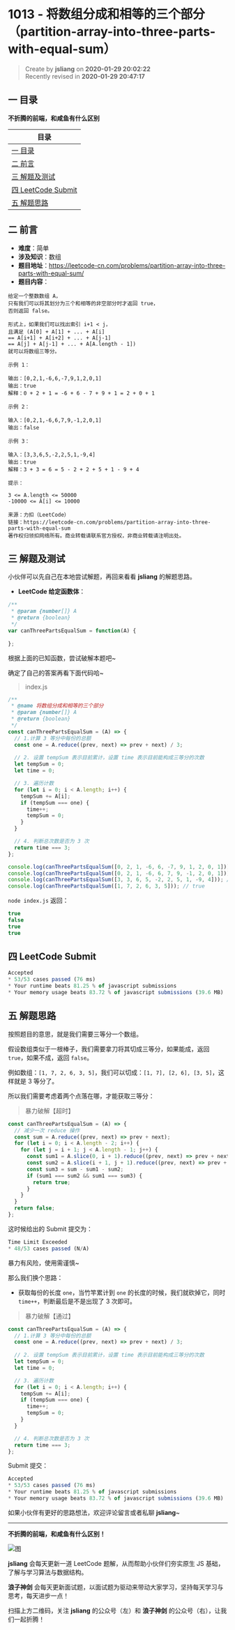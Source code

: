 1013 - 将数组分成和相等的三个部分（partition-array-into-three-parts-with-equal-sum）
===

> Create by **jsliang** on **2020-01-29 20:02:22**  
> Recently revised in **2020-01-29 20:47:17**

## 一 目录

**不折腾的前端，和咸鱼有什么区别**

| 目录 |
| --- | 
| [一 目录](#chapter-one) | 
| [二 前言](#chapter-two) |
| [三 解题及测试](#chapter-three) |
| [四 LeetCode Submit](#chapter-four) |
| [五 解题思路](#chapter-five) |

## 二 前言



* **难度**：简单
* **涉及知识**：数组
* **题目地址**：https://leetcode-cn.com/problems/partition-array-into-three-parts-with-equal-sum/
* **题目内容**：

```
给定一个整数数组 A，
只有我们可以将其划分为三个和相等的非空部分时才返回 true，
否则返回 false。

形式上，如果我们可以找出索引 i+1 < j，
且满足 (A[0] + A[1] + ... + A[i]
== A[i+1] + A[i+2] + ... + A[j-1]
== A[j] + A[j-1] + ... + A[A.length - 1])
就可以将数组三等分。

示例 1：

输出：[0,2,1,-6,6,-7,9,1,2,0,1]
输出：true
解释：0 + 2 + 1 = -6 + 6 - 7 + 9 + 1 = 2 + 0 + 1

示例 2：

输入：[0,2,1,-6,6,7,9,-1,2,0,1]
输出：false

示例 3：

输入：[3,3,6,5,-2,2,5,1,-9,4]
输出：true
解释：3 + 3 = 6 = 5 - 2 + 2 + 5 + 1 - 9 + 4

提示：

3 <= A.length <= 50000
-10000 <= A[i] <= 10000

来源：力扣（LeetCode）
链接：https://leetcode-cn.com/problems/partition-array-into-three-parts-with-equal-sum
著作权归领扣网络所有。商业转载请联系官方授权，非商业转载请注明出处。
```

## 三 解题及测试



小伙伴可以先自己在本地尝试解题，再回来看看 **jsliang** 的解题思路。

* **LeetCode 给定函数体**：

```js
/**
 * @param {number[]} A
 * @return {boolean}
 */
var canThreePartsEqualSum = function(A) {
    
};
```

根据上面的已知函数，尝试破解本题吧~

确定了自己的答案再看下面代码哈~

> index.js

```js
/**
 * @name 将数组分成和相等的三个部分
 * @param {number[]} A
 * @return {boolean}
 */
const canThreePartsEqualSum = (A) => {
  // 1.计算 3 等分中每份的总额
  const one = A.reduce((prev, next) => prev + next) / 3;
  
  // 2. 设置 tempSum 表示目前累计，设置 time 表示目前能构成三等分的次数
  let tempSum = 0;
  let time = 0;

  // 3. 遍历计数
  for (let i = 0; i < A.length; i++) {
    tempSum += A[i];
    if (tempSum === one) {
      time++;
      tempSum = 0;
    }
  }

  // 4. 判断总次数是否为 3 次
  return time === 3;
};

console.log(canThreePartsEqualSum([0, 2, 1, -6, 6, -7, 9, 1, 2, 0, 1])); // true
console.log(canThreePartsEqualSum([0, 2, 1, -6, 6, 7, 9, -1, 2, 0, 1])); // false
console.log(canThreePartsEqualSum([3, 3, 6, 5, -2, 2, 5, 1, -9, 4])); // true
console.log(canThreePartsEqualSum([1, 7, 2, 6, 3, 5])); // true
```

`node index.js` 返回：

```js
true
false
true
true
```

## 四 LeetCode Submit



```js
Accepted
* 53/53 cases passed (76 ms)
* Your runtime beats 81.25 % of javascript submissions
* Your memory usage beats 83.72 % of javascript submissions (39.6 MB)
```

## 五 解题思路



按照题目的意思，就是我们需要三等分一个数组。

假设数组类似于一根棒子，我们需要拿刀将其切成三等分，如果能成，返回 `true`，如果不成，返回 `false`。

例如数组：`[1, 7, 2, 6, 3, 5]`，我们可以切成：`[1, 7], [2, 6], [3, 5]`，这样就是 3 等分了。

所以我们需要考虑着两个点落在哪，才能获取三等分：

> 暴力破解【超时】

```js
const canThreePartsEqualSum = (A) => {
  // 减少一次 reduce 操作
  const sum = A.reduce((prev, next) => prev + next);
  for (let i = 0; i < A.length - 2; i++) {
    for (let j = i + 1; j < A.length - 1; j++) {
      const sum1 = A.slice(0, i + 1).reduce((prev, next) => prev + next);
      const sum2 = A.slice(i + 1, j + 1).reduce((prev, next) => prev + next);
      const sum3 = sum - sum1 - sum2;
      if (sum1 === sum2 && sum1 === sum3) {
        return true;
      }
    }
  }
  return false;
};
```

这时候给出的 Submit 提交为：

```js
Time Limit Exceeded
* 48/53 cases passed (N/A)
```

暴力有风险，使用需谨慎~

那么我们换个思路：

* 获取每份的长度 `one`，当竹竿累计到 `one` 的长度的时候，我们就砍掉它，同时 `time++`，判断最后是不是出现了 3 次即可。

> 暴力破解【通过】

```js
const canThreePartsEqualSum = (A) => {
  // 1.计算 3 等分中每份的总额
  const one = A.reduce((prev, next) => prev + next) / 3;
  
  // 2. 设置 tempSum 表示目前累计，设置 time 表示目前能构成三等分的次数
  let tempSum = 0;
  let time = 0;

  // 3. 遍历计数
  for (let i = 0; i < A.length; i++) {
    tempSum += A[i];
    if (tempSum === one) {
      time++;
      tempSum = 0;
    }
  }

  // 4. 判断总次数是否为 3 次
  return time === 3;
};
```

Submit 提交：

```js
Accepted
* 53/53 cases passed (76 ms)
* Your runtime beats 81.25 % of javascript submissions
* Your memory usage beats 83.72 % of javascript submissions (39.6 MB)
```

如果小伙伴有更好的思路想法，欢迎评论留言或者私聊 **jsliang**~

---

**不折腾的前端，和咸鱼有什么区别！**

![图](../../../public-repertory/img/z-index-small.png)

**jsliang** 会每天更新一道 LeetCode 题解，从而帮助小伙伴们夯实原生 JS 基础，了解与学习算法与数据结构。

**浪子神剑** 会每天更新面试题，以面试题为驱动来带动大家学习，坚持每天学习与思考，每天进步一点！

扫描上方二维码，关注 **jsliang** 的公众号（左）和 **浪子神剑** 的公众号（右），让我们一起折腾！

